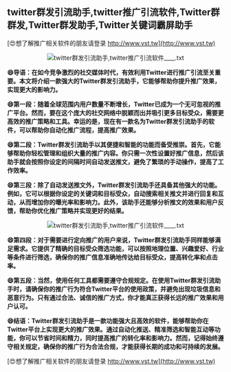 ## **twitter群发引流助手,twitter推广引流软件,Twitter群群发,Twitter群发助手,Twitter关键词霸屏助手**

[😍想了解推广相关软件的朋友请登录 http://www.vst.tw](http://www.vst.tw)

 <center><img src="https://vst.tw/MP4/tuiguang/png/3.png" alt="twitter群发引流助手,twitter推广引流软件____.txt"></center>

**😄导语：在如今竞争激烈的社交媒体时代，有效利用Twitter进行推广引流至关重要。本文将介绍一款强大的Twitter群发引流助手，它能够帮助你提升推广效果，实现更大的影响力。**

**😄第一段：随着全球范围内用户数量不断增长，Twitter已成为一个无可忽视的推广平台。然而，要在这个庞大的社交网络中脱颖而出并吸引更多目标受众，需要更高效的推广策略和工具。幸运的是，现在有一款名为Twitter群发引流助手的软件，可以帮助你自动化推广流程，提高推广效果。**

**😄第二段：Twitter群发引流助手以其便捷和智能的功能而备受推崇。首先，它能够帮助你轻松管理和组织大量的推广内容。你只需一次性设置好推广信息，然后该助手就会按照你设定的间隔时间自动发送推文，避免了繁琐的手动操作，提高了工作效率。**

**😄第三段：除了自动发送推文外，Twitter群发引流助手还具备其他强大的功能。例如，它可以根据你设定的关键词和目标受众，自动搜索相关推文并进行回复和互动，从而增加你的曝光率和影响力。此外，该助手还能够分析推文的效果和用户反馈，帮助你优化推广策略并实现更好的结果。**

 <center><img src="https://vst.tw/MP4/tuiguang/png/4.png" alt="twitter群发引流助手,twitter推广引流软件____.txt"></center>

**😄第四段：对于需要进行定向推广的用户来说，Twitter群发引流助手同样能够满足需求。它提供了精确的目标受众筛选功能，可以按照地理位置、兴趣爱好、行业等条件进行筛选，确保你的推广信息准确地传达给目标受众，提高转化率和点击率。**

**😄第五段：当然，使用任何工具都需要遵守合规规定。在使用Twitter群发引流助手时，请确保你的推广行为符合Twitter平台的使用政策，并避免出现垃圾信息和恶意行为。只有通过合法、诚信的推广方式，你才能真正获得长远的推广效果和用户认可。**

**😄结语：Twitter群发引流助手是一款功能强大且高效的软件，能够帮助你在Twitter平台上实现更大的推广效果。通过自动化推送、精准筛选和智能互动等功能，你可以节省时间和精力，同时提高推广的转化率和影响力。然而，记得始终遵守相关规定，确保你的推广行为合法合规，才能获得长期的成功和可持续的发展。**

[😍想了解推广相关软件的朋友请登录 http://www.vst.tw](http://www.vst.tw)



